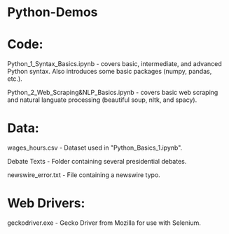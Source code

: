 # Python-Demos

# Code:

Python_1_Syntax_Basics.ipynb - covers basic, intermediate, and advanced Python syntax.  Also introduces some basic packages (numpy, pandas, etc.).

Python_2_Web_Scraping&NLP_Basics.ipynb - covers basic web scraping and natural languate processing (beautiful soup, nltk, and spacy).

# Data:

wages_hours.csv - Dataset used in "Python_Basics_1.ipynb".

Debate Texts - Folder containing several presidential debates.

newswire_error.txt - File containing a newswire typo.

# Web Drivers:

geckodriver.exe - Gecko Driver from Mozilla for use with Selenium.
